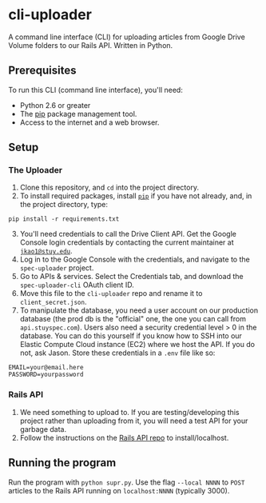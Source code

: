 # cli-uploader
A command line interface (CLI) for uploading articles from Google Drive Volume folders to our Rails API. Written in Python.

## Prerequisites
To run this CLI (command line interface), you'll need:
- Python 2.6 or greater
- The [pip](https://pypi.python.org/pypi/pip) package management tool.
- Access to the internet and a web browser.

## Setup
### The Uploader
1. Clone this repository, and `cd` into the project directory.
2. To install required packages, install [`pip`](https://pip.pypa.io/en/stable/installing) if you have not already, and, in the project directory, type:
```
pip install -r requirements.txt
```
3. You'll need credentials to call the Drive Client API. Get the Google Console login credentials by contacting the current maintainer at [`jkao1@stuy.edu`](mailto:jkao1@stuy.edu).
4. Log in to the Google Console with the credentials, and navigate to the `spec-uploader` project.
5. Go to APIs & services. Select the Credentials tab, and download the `spec-uploader-cli` OAuth client ID.
6. Move this file to the `cli-uploader` repo and rename it to `client_secret.json`.
7. To manipulate the database, you need a user account on our production database (the prod db is the "official" one, the one you can call from `api.stuyspec.com`). Users also need a security credential level > 0 in the database. You can do this yourself if you know how to SSH into our Elastic Compute Cloud instance (EC2) where we host the API. If you do not, ask Jason. Store these credentials in a `.env` file like so:
```
EMAIL=your@email.here
PASSWORD=yourpassword
```

### Rails API
1. We need something to upload to. If you are testing/developing this project rather than uploading from it, you will need a test API for your garbage data.
2. Follow the instructions on the [Rails API repo](http://github.com/stuyspec/stuy-spec-api) to install/localhost.

## Running the program
Run the program with `python supr.py`. Use the flag `--local NNNN` to `POST` articles to the Rails API running on `localhost:NNNN` (typically 3000).
